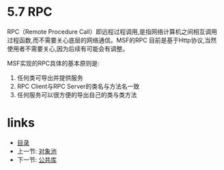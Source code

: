 # 5.7 RPC

RPC（Remote Procedure Call）即远程过程调用,是指网络计算机之间相互调用过程函数,而不需要关心底层的网络通信。MSF的RPC 目前是基于Http协议,当然使用者不需要关心,因为后续有可能会有调整。

MSF实现的RPC具体的基本原则是:

1. 任何类可导出并提供服务
2. RPC Client与RPC Server的类名与方法名一致
3. 任何服务可以很方便的导出自己的类与类方法



# links
  * [目录](<preface-目录.md>)
  * 上一节: [对象池](<05.6-对象池.md>)
  * 下一节: [公共库](<05.8-公共库.md>)